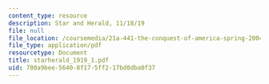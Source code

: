 ```yaml
---
content_type: resource
description: Star and Herald, 11/18/19
file: null
file_location: /coursemedia/21a-441-the-conquest-of-america-spring-2004/700a9bee56408f175ff217bd0dba0f37_starherald_1919_1.pdf
file_type: application/pdf
resourcetype: Document
title: starherald_1919_1.pdf
uid: 700a9bee-5640-8f17-5ff2-17bd0dba0f37
---
```

